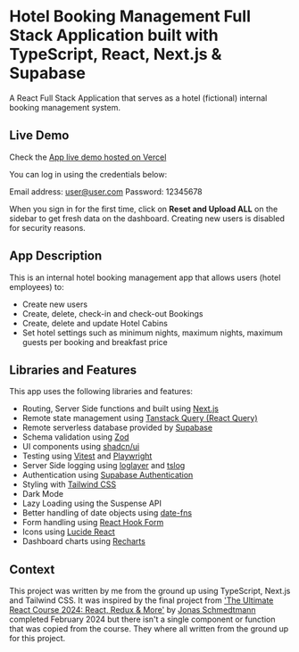 # Hotel Booking Management Full Stack Application built with TypeScript, React, Next.js & Supabase

A React Full Stack Application that serves as a hotel (fictional) internal booking management system.

## Live Demo

Check the [App live demo hosted on Vercel]()

You can log in using the credentials below:

Email address: user@user.com
Password: 12345678

When you sign in for the first time, click on **Reset and Upload ALL** on the sidebar to get fresh data on the dashboard. Creating new users is disabled for security reasons.

## App Description

This is an internal hotel booking management app that allows users (hotel employees) to:

- Create new users
- Create, delete, check-in and check-out Bookings
- Create, delete and update Hotel Cabins
- Set hotel settings such as minimum nights, maximum nights, maximum guests per booking and breakfast price

## Libraries and Features

This app uses the following libraries and features:

- Routing, Server Side functions and built using [Next.js](https://nextjs.org)
- Remote state management using [Tanstack Query (React Query)](https://tanstack.com/query/latest)
- Remote serverless database provided by [Supabase](https://supabase.com/database)
- Schema validation using [Zod](https://zod.dev)
- UI components using [shadcn/ui](https://ui.shadcn.com)
- Testing using [Vitest](https://vitest.dev) and [Playwright](https://playwright.dev)
- Server Side logging using [loglayer](https://loglayer.dev) and [tslog](https://tslog.js.org)
- Authentication using [Supabase Authentication](https://supabase.com/auth)
- Styling with [Tailwind CSS](https://tailwindcss.com)
- Dark Mode
- Lazy Loading using the Suspense API
- Better handling of date objects using [date-fns](https://date-fns.org)
- Form handling using [React Hook Form](https://react-hook-form.com)
- Icons using [Lucide React](https://lucide.dev)
- Dashboard charts using [Recharts](https://recharts.org/en-US/)

## Context

This project was written by me from the ground up using TypeScript, Next.js and Tailwind CSS. It was inspired by the final project from ['The Ultimate React Course 2024: React, Redux & More'](https://www.udemy.com/course/the-ultimate-react-course/) by [Jonas Schmedtmann](https://codingheroes.io/) completed February 2024 but there isn't a single component or function that was copied from the course. They where all written from the ground up for this project.
